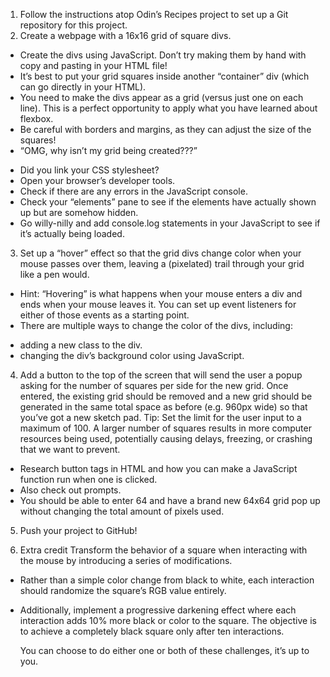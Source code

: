 1. Follow the instructions atop Odin’s Recipes project to set up a Git repository for this project.
2. Create a webpage with a 16x16 grid of square divs.

- Create the divs using JavaScript. Don’t try making them by hand with copy and pasting in your HTML file!
- It’s best to put your grid squares inside another “container” div (which can go directly in your HTML).
- You need to make the divs appear as a grid (versus just one on each line). This is a perfect opportunity to apply what you have learned about flexbox.
- Be careful with borders and margins, as they can adjust the size of the squares!
- “OMG, why isn’t my grid being created???”

* Did you link your CSS stylesheet?
* Open your browser’s developer tools.
* Check if there are any errors in the JavaScript console.
* Check your “elements” pane to see if the elements have actually shown up but are somehow hidden.
* Go willy-nilly and add console.log statements in your JavaScript to see if it’s actually being loaded.

3. Set up a “hover” effect so that the grid divs change color when your mouse passes over them, leaving a (pixelated) trail through your grid like a pen would.

- Hint: “Hovering” is what happens when your mouse enters a div and ends when your mouse leaves it. You can set up event listeners for either of those events as a starting point.
- There are multiple ways to change the color of the divs, including:

* adding a new class to the div.
* changing the div’s background color using JavaScript.

4. Add a button to the top of the screen that will send the user a popup asking for the number of squares per side for the new grid. Once entered, the existing grid should be removed and a new grid should be generated in the same total space as before (e.g. 960px wide) so that you’ve got a new sketch pad. Tip: Set the limit for the user input to a maximum of 100. A larger number of squares results in more computer resources being used, potentially causing delays, freezing, or crashing that we want to prevent.

- Research button tags in HTML and how you can make a JavaScript function run when one is clicked.
- Also check out prompts.
- You should be able to enter 64 and have a brand new 64x64 grid pop up without changing the total amount of pixels used.

5. Push your project to GitHub!

6. Extra credit
   Transform the behavior of a square when interacting with the mouse by introducing a series of modifications.

- Rather than a simple color change from black to white, each interaction should randomize the square’s RGB value entirely.
- Additionally, implement a progressive darkening effect where each interaction adds 10% more black or color to the square. The objective is to achieve a completely black square only after ten interactions.

  You can choose to do either one or both of these challenges, it’s up to you.
